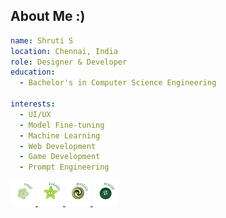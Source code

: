 <h2>About Me :)</h2>

```yaml
name: Shruti S
location: Chennai, India
role: Designer & Developer
education:
  - Bachelor's in Computer Science Engineering

interests:
  - UI/UX
  - Model Fine-tuning
  - Machine Learning
  - Web Development
  - Game Development
  - Prompt Engineering
 ```
<p align="left">
  
<a href="mailto:shrutiselvakkumar06@gmail.com">
  <img src="email.png" alt="Email" width="40" height="40"/>
</a>

<a href="https://www.linkedin.com/in/shrutiselvakkumar" target="_blank">
  <img src="linkedin.png" alt="LinkedIn" width="40" height="40"/>
</a>

<a href="https://shrutis.netlify.app" target="_blank">
  <img src="portfolio.png" alt="Portfolio" width="40" height="40"/>
</a>

<a href="https://drive.google.com/file/d/13VxaCkPY40kQBKDp3_NbtvhCknkXQS3q/view?usp=drivesdk" target="_blank">
  <img src="resume.png" alt="Resume" width="40" height="40"/>
</a>

</p>
